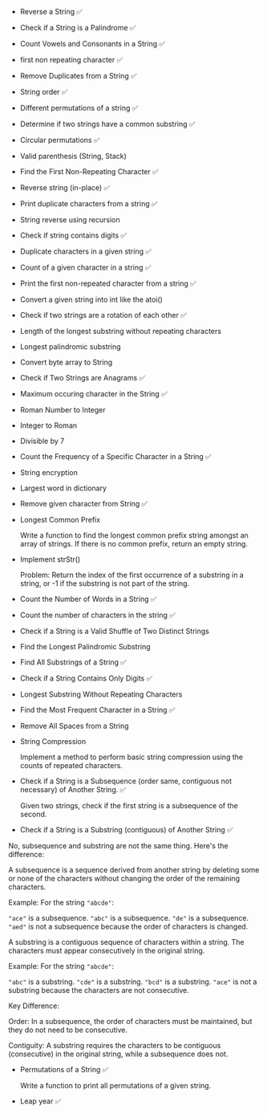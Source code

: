 - Reverse a String ✅

- Check if a String is a Palindrome ✅

- Count Vowels and Consonants in a String ✅

- first non repeating character ✅

- Remove Duplicates from a String   ✅

- String order  ✅

- Different permutations of a string  ✅

- Determine if two strings have a common substring    ✅

- Circular permutations   ✅

- Valid parenthesis (String, Stack)

- Find the First Non-Repeating Character  ✅

- Reverse string (in-place) ✅

- Print duplicate characters from a string    ✅

- String reverse using recursion

- Check if string contains digits   ✅

- Duplicate characters in a given string    ✅

- Count of a given character in a string    ✅

- Print the first non-repeated character from a string    ✅

- Convert a given string into int like the atoi()

- Check if two strings are a rotation of each other   ✅

- Length of the longest substring without repeating characters

- Longest palindromic substring

- Convert byte array to String

- Check if Two Strings are Anagrams   ✅

- Maximum occuring character in the String    ✅

- Roman Number to Integer 

- Integer to Roman 

- Divisible by 7 

- Count the Frequency of a Specific Character in a String   ✅

- String encryption

- Largest word in dictionary 

- Remove given character from String  ✅

- Longest Common Prefix

  Write a function to find the longest common prefix string amongst an array of strings. If there is no common prefix, return an empty string.

- Implement strStr()

  Problem: Return the index of the first occurrence of a substring in a string, or -1 if the substring is not part of the string.

- Count the Number of Words in a String   ✅

- Count the number of characters in the string    ✅

- Check if a String is a Valid Shuffle of Two Distinct Strings

- Find the Longest Palindromic Substring

- Find All Substrings of a String   ✅

- Check if a String Contains Only Digits    ✅

- Longest Substring Without Repeating Characters

- Find the Most Frequent Character in a String    ✅

- Remove All Spaces from a String

- String Compression

  Implement a method to perform basic string compression using the counts of repeated characters.

- Check if a String is a Subsequence (order same, contiguous not necessary) of Another String.    ✅

  Given two strings, check if the first string is a subsequence of the second.

- Check if a String is a Substring (contiguous) of Another String     ✅

No, subsequence and substring are not the same thing. Here's the difference:

A subsequence is a sequence derived from another string by deleting some or none of the characters without changing the order of the remaining characters.

Example: For the string `"abcde"`:

`"ace"` is a subsequence.
`"abc"` is a subsequence.
`"de"` is a subsequence.
`"aed"` is not a subsequence because the order of characters is changed.

A substring is a contiguous sequence of characters within a string. The characters must appear consecutively in the original string.

Example: For the string `"abcde"`:

`"abc"` is a substring.
`"cde"` is a substring.
`"bcd"` is a substring.
`"ace"` is not a substring because the characters are not consecutive.

Key Difference:

Order: In a subsequence, the order of characters must be maintained, but they do not need to be consecutive.

Contiguity: A substring requires the characters to be contiguous (consecutive) in the original string, while a subsequence does not.

- Permutations of a String    ✅

  Write a function to print all permutations of a given string.

- Leap year   ✅
